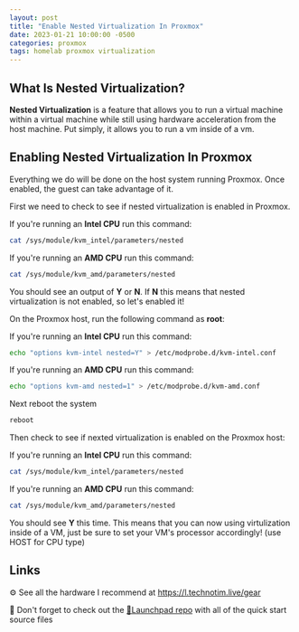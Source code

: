 ```yaml
---
layout: post
title: "Enable Nested Virtualization In Proxmox"
date: 2023-01-21 10:00:00 -0500
categories: proxmox
tags: homelab proxmox virtualization
---
```


## What Is Nested Virtualization?

**Nested Virtualization** is a feature that allows you to run a virtual machine within a virtual machine while still using hardware acceleration from the host machine.  Put simply, it allows you to run a vm inside of a vm.

## Enabling Nested Virtualization In Proxmox

Everything we do will be done on the host system running Proxmox.  Once enabled, the guest can take advantage of it.

First we need to check to see if nested virtualization is enabled in Proxmox.

If you're running an **Intel CPU** run this command:

```bash
cat /sys/module/kvm_intel/parameters/nested
```

If you're running an **AMD CPU** run this command:

```bash
cat /sys/module/kvm_amd/parameters/nested
```

You should see an output of **Y** or **N**.  If **N** this means that nested virtualization is not enabled, so let's enabled it!

On the Proxmox host, run the following command as **root**:

If you're running an **Intel CPU** run this command:

```bash
echo "options kvm-intel nested=Y" > /etc/modprobe.d/kvm-intel.conf
```

If you're running an **AMD CPU** run this command:

```bash
echo "options kvm-amd nested=1" > /etc/modprobe.d/kvm-amd.conf 
```

Next reboot the system

```bash
reboot
```

Then check to see if nexted virtualization is enabled on the Proxmox host:

If you're running an **Intel CPU** run this command:

```bash
cat /sys/module/kvm_intel/parameters/nested
```

If you're running an **AMD CPU** run this command:

```bash
cat /sys/module/kvm_amd/parameters/nested
```

You should see **Y** this time.  This means that you can now using virtulization inside of a VM, just be sure to set your VM's processor accordingly! (use HOST for CPU type)

## Links

⚙️ See all the hardware I recommend at <https://l.technotim.live/gear>

🚀 Don't forget to check out the [🚀Launchpad repo](https://l.technotim.live/quick-start) with all of the quick start source files
